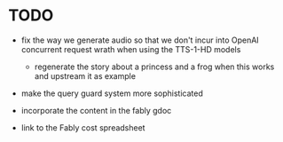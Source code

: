 # TODO

* fix the way we generate audio so that we don't incur into OpenAI concurrent request wrath when using the TTS-1-HD models
  * regenerate the story about a princess and a frog when this works and upstream it as example
* make the query guard system more sophisticated

* incorporate the content in the fably gdoc
* link to the Fably cost spreadsheet
